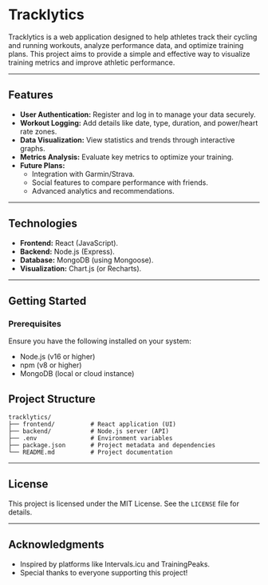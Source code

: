 # Tracklytics

Tracklytics is a web application designed to help athletes track their cycling and running workouts, analyze performance data, and optimize training plans. This project aims to provide a simple and effective way to visualize training metrics and improve athletic performance.

---

## Features

- **User Authentication:** Register and log in to manage your data securely.
- **Workout Logging:** Add details like date, type, duration, and power/heart rate zones.
- **Data Visualization:** View statistics and trends through interactive graphs.
- **Metrics Analysis:** Evaluate key metrics to optimize your training.
- **Future Plans:**
  - Integration with Garmin/Strava.
  - Social features to compare performance with friends.
  - Advanced analytics and recommendations.

---

## Technologies

- **Frontend:** React (JavaScript).
- **Backend:** Node.js (Express).
- **Database:** MongoDB (using Mongoose).
- **Visualization:** Chart.js (or Recharts).

---

## Getting Started

### Prerequisites

Ensure you have the following installed on your system:

- Node.js (v16 or higher)
- npm (v8 or higher)
- MongoDB (local or cloud instance)


## Project Structure

```plaintext
tracklytics/
├── frontend/          # React application (UI)
├── backend/           # Node.js server (API)
├── .env               # Environment variables
├── package.json       # Project metadata and dependencies
└── README.md          # Project documentation
```

---

## License

This project is licensed under the MIT License. See the `LICENSE` file for details.

---

## Acknowledgments

- Inspired by platforms like Intervals.icu and TrainingPeaks.
- Special thanks to everyone supporting this project!
